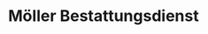 ---
title: "Möller Bestattungsdienst"
url: /brandis/moeller-bestattungsdienst/
shop: Bestattungen
---